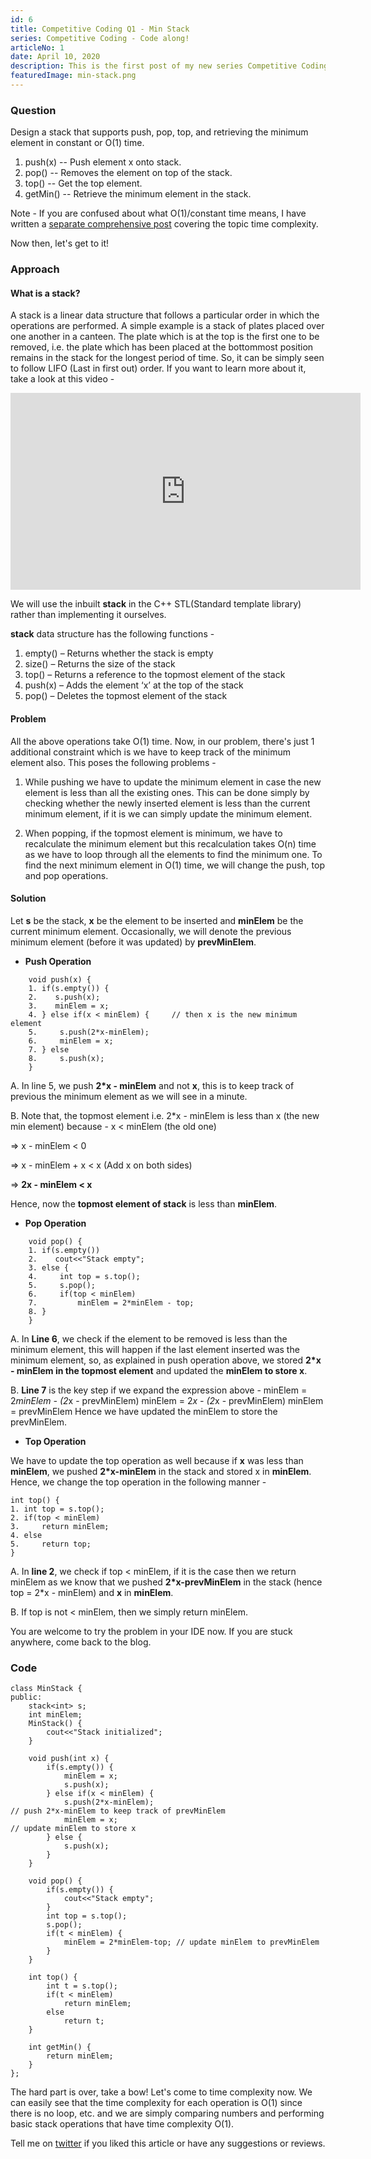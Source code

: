 ```yaml
---
id: 6
title: Competitive Coding Q1 - Min Stack
series: Competitive Coding - Code along!
articleNo: 1
date: April 10, 2020
description: This is the first post of my new series Competitive Coding - Code along! I plan to add more questions (with solutions) and algorithms to this series as we go on. In this post, we will learn to design a Min stack i.e. a stack that supports pop, push, peek/top, retrieveMinElem in constant or O(1) time.
featuredImage: min-stack.png
---
```

### Question
Design a stack that supports push, pop, top, and retrieving the minimum element in constant or O(1) time.

1. push(x) -- Push element x onto stack.
2. pop() -- Removes the element on top of the stack.
3. top() -- Get the top element.
4. getMin() -- Retrieve the minimum element in the stack.

Note - If you are confused about what O(1)/constant time means, I have written a [separate comprehensive post](https://nikhilvats.tech/blog/merge-sort) covering the topic time complexity.

Now then, let's get to it! 

### Approach
#### What is a stack?
A stack is a linear data structure that follows a particular order in which the operations are performed. A simple example is a stack of plates placed over one another in a canteen. The plate which is at the top is the first one to be removed, i.e. the plate which has been placed at the bottommost position remains in the stack for the longest period of time. So, it can be simply seen to follow LIFO (Last in first out) order. If you want to learn more about it, take a look at this video -

<iframe width="560" height="315" src="https://www.youtube.com/embed/vZEuSFXSMDI" frameborder="0" allow="accelerometer; autoplay; encrypted-media; gyroscope; picture-in-picture" allowfullscreen></iframe>

We will use the inbuilt **stack** in the C++ STL(Standard template library) rather than implementing it ourselves. 

**stack** data structure has the following functions -
1. empty() – Returns whether the stack is empty
2. size() – Returns the size of the stack
3. top() – Returns a reference to the topmost element of the stack
4. push(x) – Adds the element ‘x’ at the top of the stack
5. pop() – Deletes the topmost element of the stack

#### Problem
All the above operations take O(1) time. Now, in our problem, there's just 1 additional constraint which is we have to keep track of the minimum element also. This poses the following problems -

1. While pushing we have to update the minimum element in case the new element is less than all the existing ones. This can be done simply by checking whether the newly inserted element is less than the current minimum element, if it is we can simply update the minimum element.

2. When popping, if the topmost element is minimum, we have to recalculate the minimum element but this recalculation takes O(n) time as we have to loop through all the elements to find the minimum one. To find the next minimum element in O(1) time, we will change the push, top and pop operations.

#### Solution
Let **s** be the stack, **x** be the element to be inserted and **minElem** be the current minimum element. Occasionally, we will denote the previous minimum element (before it was updated) by **prevMinElem**.
- **Push Operation**
```
    void push(x) {
    1. if(s.empty()) {
    2.    s.push(x);
    3.    minElem = x;
    4. } else if(x < minElem) {     // then x is the new minimum element
    5.     s.push(2*x-minElem);
    6.     minElem = x;
    7. } else
    8.     s.push(x);
    }
```

A. In line 5, we push **2*x - minElem** and not **x**, this is to keep track of previous the minimum element as we will see in a minute.

B. Note that, the topmost element i.e. 2*x - minElem is less than x (the new min element) because -
x < minElem (the old one)

=> x - minElem < 0

=> x - minElem + x < x (Add x on both sides)

=> **2x -  minElem < x**

Hence, now the **topmost element of stack** is less than **minElem**.

- **Pop Operation**
```
    void pop() {
    1. if(s.empty())
    2.    cout<<"Stack empty";
    3. else {
    4.     int top = s.top();
    5.     s.pop();
    6.     if(top < minElem)
    7.         minElem = 2*minElem - top;
    8. }
    }
```

A. In **Line 6**, we check if the element to be removed is less than the minimum element, this will happen if the last element inserted was the minimum element, so, as explained in push operation above, we stored **2*x - minElem in the topmost element** and updated the **minElem to store x**.

B. **Line 7** is the key step if we expand the expression above -
  minElem = 2*minElem - (2*x - prevMinElem)
  minElem = 2*x - (2*x - prevMinElem)
  minElem = prevMinElem
  Hence we have updated the minElem to store the prevMinElem.

- **Top Operation**

We have to update the top operation as well because if **x** was less than **minElem**, we pushed **2*x-minElem** in the stack and stored x in **minElem**. Hence, we change the top operation in the following manner -
```
int top() {
1. int top = s.top();
2. if(top < minElem)
3.     return minElem;
4. else
5.     return top;
}
```

A. In **line 2**, we check if top < minElem, if it is the case then we return minElem as we know that we pushed **2*x-prevMinElem** in the stack (hence top = 2*x - minElem) and **x** in **minElem**. 

B. If top is not < minElem, then we simply return minElem.

You are welcome to try the problem in your IDE now. If you are stuck anywhere, come back to the blog. 

### Code
```
class MinStack {
public:
    stack<int> s;
    int minElem;
    MinStack() {
        cout<<"Stack initialized";
    }
    
    void push(int x) {
        if(s.empty()) {
            minElem = x;
            s.push(x);
        } else if(x < minElem) {
            s.push(2*x-minElem);  
// push 2*x-minElem to keep track of prevMinElem
            minElem = x;
// update minElem to store x
        } else {
            s.push(x);
        }
    }
    
    void pop() {
        if(s.empty()) {
            cout<<"Stack empty";
        }
        int top = s.top();
        s.pop();
        if(t < minElem) {
            minElem = 2*minElem-top; // update minElem to prevMinElem
        }
    }
    
    int top() {
        int t = s.top();
        if(t < minElem)
            return minElem; 
        else
            return t;
    }
    
    int getMin() {
        return minElem;
    }
};
```

The hard part is over, take a bow! Let's come to time complexity now. We can easily see that the time complexity for each operation is O(1) since there is no loop, etc. and we are simply comparing numbers and performing basic stack operations that have time complexity O(1).

Tell me on [twitter](twitter.com/NikhilVatss) if you liked this article or have any suggestions or reviews. 